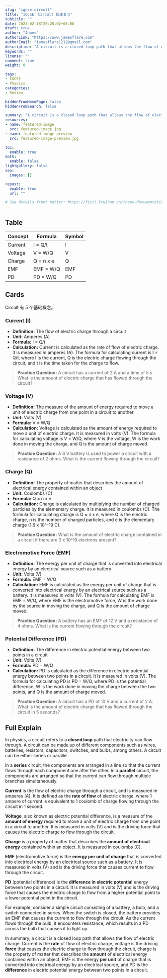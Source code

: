 ```yaml
---
slug: "igcse-circult"
title: "IGCSE：Circult 快速复习"
subtitle: ""
date: 2023-02-18T20:20:02+08:00
draft: true
author: "James"
authorLink: "https://www.jamesflare.com"
authorEmail: "jamesflare1212@gmail.com"
description: "A circuit is a closed loop path that allows the flow of electric charge. Current is the rate of flow of charge, voltage is the driving force, charge is the property of matter that describes electrical energy, EMF is energy per unit of charge, and PD is the difference in electric potential energy between two points in a circuit."
keywords: ""
license: ""
comment: true
weight: 0

tags:
- IGCSE
- Physics
categories:
- Review

hiddenFromHomePage: false
hiddenFromSearch: false

summary: "A circuit is a closed loop path that allows the flow of electric charge. Current is the rate of flow of charge, voltage is the driving force, charge is the property of matter that describes electrical energy, EMF is energy per unit of charge, and PD is the difference in electric potential energy between two points in a circuit."
resources:
- name: featured-image
  src: featured-image.jpg
- name: featured-image-preview
  src: featured-image-preview.jpg

toc:
  enable: true
math:
  enable: false
lightgallery: false
seo:
  images: []

repost:
  enable: true
  url: ""

# See details front matter: https://fixit.lruihao.cn/theme-documentation-content/#front-matter
---
```


<!--more-->

## Table

| Concept | Formula | Symbol |
| --- | --- | --- |
| Current | I = Q/t | I |
| Voltage | V = W/Q | V |
| Charge | Q = n x e | Q |
| EMF | EMF = W/Q | EMF |
| PD | PD = W/Q | PD |

## Cards

Circult 有 5 个基础概念。

### Current (I)
  - **Definition:** The flow of electric charge through a circuit
  - **Unit:** Amperes (A)
  - **Formula:** I = Q/t
  - **Calculation:** Current is calculated as the rate of flow of electric charge. It is measured in amperes (A). The formula for calculating current is I = Q/t, where I is the current, Q is the electric charge flowing through the circuit, and t is the time taken for the charge to flow.

> **Practice Question:** A circuit has a current of 2 A and a time of 5 s. What is the amount of electric charge that has flowed through the circuit?

### Voltage (V)
  - **Definition:** The measure of the amount of energy required to move a unit of electric charge from one point in a circuit to another
  - **Unit:** Volts (V)
  - **Formula:** V = W/Q
  - **Calculation:** Voltage is calculated as the amount of energy required to move a unit of electric charge. It is measured in volts (V). The formula for calculating voltage is V = W/Q, where V is the voltage, W is the work done in moving the charge, and Q is the amount of charge moved.

> **Practice Question:** A 6 V battery is used to power a circuit with a resistance of 2 ohms. What is the current flowing through the circuit?

### Charge (Q)
  - **Definition:** The property of matter that describes the amount of electrical energy contained within an object
  - **Unit:** Coulombs (C)
  - **Formula:** Q = n x e
  - **Calculation:** Charge is calculated by multiplying the number of charged particles by the elementary charge. It is measured in coulombs (C). The formula for calculating charge is Q = n x e, where Q is the electric charge, n is the number of charged particles, and e is the elementary charge (1.6 x 10^-19 C).

> **Practice Question:** What is the amount of electric charge contained in a circuit if there are 3 x 10^19 electrons present?

### Electromotive Force (EMF)
  - **Definition:** The energy per unit of charge that is converted into electrical energy by an electrical source such as a battery
  - **Unit:** Volts (V)
  - **Formula:** EMF = W/Q
  - **Calculation:** EMF is calculated as the energy per unit of charge that is converted into electrical energy by an electrical source such as a battery. It is measured in volts (V). The formula for calculating EMF is EMF = W/Q, where EMF is the electromotive force, W is the work done by the source in moving the charge, and Q is the amount of charge moved.

> **Practice Question:** A battery has an EMF of 12 V and a resistance of 4 ohms. What is the current flowing through the circuit?

### Potential Difference (PD)
  - **Definition:** The difference in electric potential energy between two points in a circuit
  - **Unit:** Volts (V)
  - **Formula:** PD = W/Q
  - **Calculation:** PD is calculated as the difference in electric potential energy between two points in a circuit. It is measured in volts (V). The formula for calculating PD is PD = W/Q, where PD is the potential difference, W is the work done in moving the charge between the two points, and Q is the amount of charge moved.

> **Practice Question:** A circuit has a PD of 10 V and a current of 2 A. What is the amount of electric charge that has flowed through the circuit in 5 seconds?

## Full Explain

In physics, a circuit refers to a **closed loop** path that electricity can flow through. A circuit can be made up of different components such as wires, batteries, resistors, capacitors, switches, and bulbs, among others. A circuit can be either series or parallel.

In a **series** circuit, the components are arranged in a line so that the current flows through each component one after the other. In a **parallel** circuit, the components are arranged so that the current can flow through multiple branches simultaneously.

**Current** is the flow of electric charge through a circuit, and is measured in amperes (A). It is defined as the **rate of flow** of electric charge, where 1 ampere of current is equivalent to 1 coulomb of charge flowing through the circuit in 1 second.

**Voltage**, also known as electric potential difference, is a measure of the **amount of energy** required to move a unit of electric charge from one point in a circuit to another. It is measured in volts (V) and is the driving force that causes the electric charge to flow through the circuit.

**Charge** is a property of matter that describes the **amount of electrical energy** contained within an object. It is measured in coulombs (C).

**EMF** (electromotive force) is the **energy per unit of charge** that is converted into electrical energy by an electrical source such as a battery. It is measured in volts (V) and is the driving force that causes current to flow through the circuit.

**PD** (potential difference) is the **difference in electric potential** energy between two points in a circuit. It is measured in volts (V) and is the driving force that causes the electric charge to flow from a higher potential point to a lower potential point in the circuit.

For example, consider a simple circuit consisting of a battery, a bulb, and a switch connected in series. When the switch is closed, the battery provides an EMF that causes the current to flow through the circuit. As the current flows through the bulb, it encounters resistance, which results in a PD across the bulb that causes it to light up.

In summary, a circuit is a closed loop path that allows the flow of electric charge. Current is the **rate** of flow of electric charge, voltage is the driving **force** that causes the electric charge to flow through the circuit, charge is the property of matter that describes the **amount** of electrical energy contained within an object, EMF is the energy **per unit** of charge that is converted into electrical energy by an electrical source, and PD is the **difference** in electric potential energy between two points in a circuit.